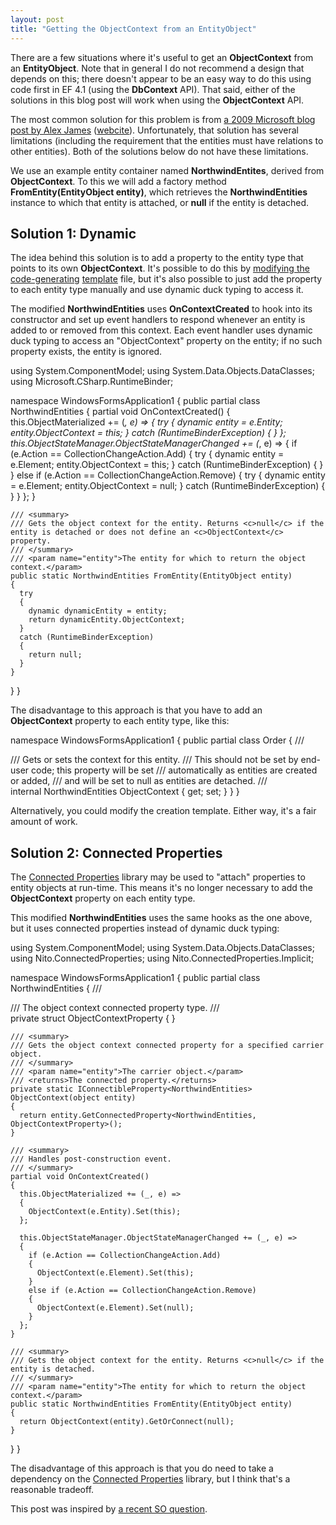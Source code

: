 ```yaml
---
layout: post
title: "Getting the ObjectContext from an EntityObject"
---
```

There are a few situations where it's useful to get an **ObjectContext** from an **EntityObject**. Note that in general I do not recommend a design that depends on this; there doesn't appear to be an easy way to do this using code first in EF 4.1 (using the **DbContext** API). That said, either of the solutions in this blog post will work when using the **ObjectContext** API.

The most common solution for this problem is from [a 2009 Microsoft blog post by Alex James](http://blogs.msdn.com/b/alexj/archive/2009/06/08/tip-24-how-to-get-the-objectcontext-from-an-entity.aspx) ([webcite](http://www.webcitation.org/5yYYB64NN)). Unfortunately, that solution has several limitations (including the requirement that the entities must have relations to other entities). Both of the solutions below do not have these limitations.

We use an example entity container named **NorthwindEntites**, derived from **ObjectContext**. To this we will add a factory method **FromEntity(EntityObject entity)**, which retrieves the **NorthwindEntities** instance to which that entity is attached, or **null** if the entity is detached.

## Solution 1: Dynamic

The idea behind this solution is to add a property to the entity type that points to its own **ObjectContext**. It's possible to do this by [modifying the code-generating](http://msdn.microsoft.com/en-us/library/dd456821.aspx) [template](http://msdn.microsoft.com/en-us/library/ff477605.aspx) file, but it's also possible to just add the property to each entity type manually and use dynamic duck typing to access it.

The modified **NorthwindEntities** uses **OnContextCreated** to hook into its constructor and set up event handlers to respond whenever an entity is added to or removed from this context. Each event handler uses dynamic duck typing to access an "ObjectContext" property on the entity; if no such property exists, the entity is ignored.

using System.ComponentModel;
using System.Data.Objects.DataClasses;
using Microsoft.CSharp.RuntimeBinder;

namespace WindowsFormsApplication1
{
  public partial class NorthwindEntities
  {
    partial void OnContextCreated()
    {
      this.ObjectMaterialized += (_, e) =>
      {
        try
        {
          dynamic entity = e.Entity;
          entity.ObjectContext = this;
        }
        catch (RuntimeBinderException)
        {
        }
      };
      this.ObjectStateManager.ObjectStateManagerChanged += (_, e) =>
      {
        if (e.Action == CollectionChangeAction.Add)
        {
          try
          {
            dynamic entity = e.Element;
            entity.ObjectContext = this;
          }
          catch (RuntimeBinderException)
          {
          }
        }
        else if (e.Action == CollectionChangeAction.Remove)
        {
          try
          {
            dynamic entity = e.Element;
            entity.ObjectContext = null;
          }
          catch (RuntimeBinderException)
          {
          }
        }
      };
    }

    /// <summary>
    /// Gets the object context for the entity. Returns <c>null</c> if the entity is detached or does not define an <c>ObjectContext</c> property.
    /// </summary>
    /// <param name="entity">The entity for which to return the object context.</param>
    public static NorthwindEntities FromEntity(EntityObject entity)
    {
      try
      {
        dynamic dynamicEntity = entity;
        return dynamicEntity.ObjectContext;
      }
      catch (RuntimeBinderException)
      {
        return null;
      }
    }
  }
}

The disadvantage to this approach is that you have to add an **ObjectContext** property to each entity type, like this:

namespace WindowsFormsApplication1
{
  public partial class Order
  {
    /// <summary> 
    /// Gets or sets the context for this entity.
    ///  This should not be set by end-user code; this property will be set
    ///  automatically as entities are created or added,
    ///  and will be set to <c>null</c> as entities are detached.
    /// </summary> 
    internal NorthwindEntities ObjectContext { get; set; }
  }
}

Alternatively, you could modify the creation template. Either way, it's a fair amount of work.

## Solution 2: Connected Properties

The [Connected Properties](http://www.nuget.org/List/Packages/ConnectedProperties) library may be used to "attach" properties to entity objects at run-time. This means it's no longer necessary to add the **ObjectContext** property on each entity type.

This modified **NorthwindEntities** uses the same hooks as the one above, but it uses connected properties instead of dynamic duck typing:

using System.ComponentModel;
using System.Data.Objects.DataClasses;
using Nito.ConnectedProperties;
using Nito.ConnectedProperties.Implicit;

namespace WindowsFormsApplication1
{
  public partial class NorthwindEntities
  {
    /// <summary>
    /// The object context connected property type.
    /// </summary>
    private struct ObjectContextProperty { }

    /// <summary>
    /// Gets the object context connected property for a specified carrier object.
    /// </summary>
    /// <param name="entity">The carrier object.</param>
    /// <returns>The connected property.</returns>
    private static IConnectibleProperty<NorthwindEntities> ObjectContext(object entity)
    {
      return entity.GetConnectedProperty<NorthwindEntities, ObjectContextProperty>();
    }

    /// <summary>
    /// Handles post-construction event.
    /// </summary>
    partial void OnContextCreated()
    {
      this.ObjectMaterialized += (_, e) =>
      {
        ObjectContext(e.Entity).Set(this);
      };

      this.ObjectStateManager.ObjectStateManagerChanged += (_, e) =>
      {
        if (e.Action == CollectionChangeAction.Add)
        {
          ObjectContext(e.Element).Set(this);
        }
        else if (e.Action == CollectionChangeAction.Remove)
        {
          ObjectContext(e.Element).Set(null);
        }
      };
    }

    /// <summary>
    /// Gets the object context for the entity. Returns <c>null</c> if the entity is detached.
    /// </summary>
    /// <param name="entity">The entity for which to return the object context.</param>
    public static NorthwindEntities FromEntity(EntityObject entity)
    {
      return ObjectContext(entity).GetOrConnect(null);
    }
  }
}

The disadvantage of this approach is that you do need to take a dependency on the [Connected Properties](http://www.nuget.org/List/Packages/ConnectedProperties) library, but I think that's a reasonable tradeoff.

This post was inspired by [a recent SO question](http://stackoverflow.com/questions/5707312/whats-the-fastest-way-to-get-an-objectcontext-reference-from-an-entity-object).

